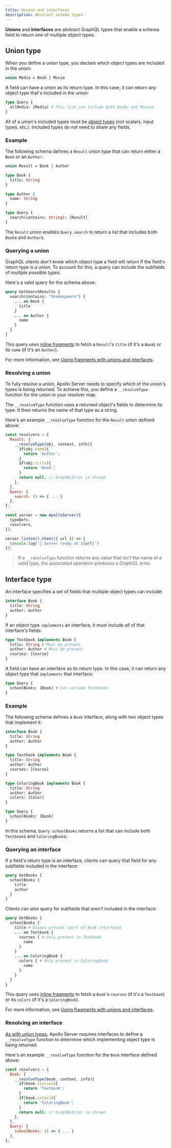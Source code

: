 ```yaml
---
title: Unions and interfaces
description: Abstract schema types
---
```


**Unions** and **interfaces** are abstract GraphQL types that enable a schema field to return one of multiple object types.

## Union type

When you define a union type, you declare which object types are included in the union:

```graphql
union Media = Book | Movie
```

A field can have a union as its return type. In this case, it can return any object type that's included in the union:

```graphql
type Query {
  allMedia: [Media] # This list can include both Books and Movies
}
```

All of a union's included types must be [object types](./schema/#object-types) (not scalars, input types, etc.). Included types do _not_ need to share any fields.

### Example

The following schema defines a `Result` union type that can return either a `Book` or an `Author`:

```graphql
union Result = Book | Author

type Book {
  title: String
}

type Author {
  name: String
}

type Query {
  search(contains: String): [Result]
}
```

The `Result` union enables `Query.search` to return a list that includes both `Book`s and `Author`s.

### Querying a union

GraphQL clients don't know which object type a field will return if the field's return type is a union. To account for this, a query can include the subfields of _multiple possible types_.

Here's a valid query for the schema above:

```graphql
query GetSearchResults {
  search(contains: "Shakespeare") {
    ... on Book {
      title
    }
    ... on Author {
      name
    }
  }
}
```

This query uses [inline fragments](https://graphql.org/learn/queries/#inline-fragments) to fetch a `Result`'s `title` (if it's a `Book`) or its `name` (if it's an `Author`).

For more information, see [Using fragments with unions and interfaces](https://www.apollographql.com/docs/react/data/fragments/#using-fragments-with-unions-and-interfaces).


### Resolving a union

To fully resolve a union, Apollo Server needs to specify _which_ of the union's types is being returned. To achieve this, you define a `__resolveType` function for the union in your resolver map.

The `__resolveType` function uses a returned object's fields to determine its type. It then returns the name of that type as a string.

Here's an example `__resolveType` function for the `Result` union defined above:

```js {3-11}
const resolvers = {
  Result: {
    __resolveType(obj, context, info){
      if(obj.name){
        return 'Author';
      }
      if(obj.title){
        return 'Book';
      }
      return null; // GraphQLError is thrown
    },
  },
  Query: {
    search: () => { ... }
  },
};

const server = new ApolloServer({
  typeDefs,
  resolvers,
});

server.listen().then(({ url }) => {
  console.log(`🚀 Server ready at ${url}`)
});
```

> If a `__resolveType` function returns any value that _isn't_ the name of a valid type, the associated operation produces a GraphQL error.

## Interface type

An interface specifies a set of fields that multiple object types can include:

```graphql
interface Book {
  title: String
  author: Author
}
```

If an object type `implements` an interface, it _must_ include _all_ of that interface's fields:

```graphql
type Textbook implements Book {
  title: String # Must be present
  author: Author # Must be present
  courses: [Course]
}
```

A field can have an interface as its return type. In this case, it can return any object type that `implements` that interface:

```graphql
type Query {
  schoolBooks: [Book] # Can include Textbooks
}
```

### Example

The following schema defines a `Book` interface, along with two object types that implement it:

```graphql
interface Book {
  title: String
  author: Author
}

type Textbook implements Book {
  title: String
  author: Author
  courses: [Course]
}

type ColoringBook implements Book {
  title: String
  author: Author
  colors: [Color]
}

type Query {
  schoolBooks: [Book]
}
```

In this schema, `Query.schoolBooks` returns a list that can include both `Textbook`s and `ColoringBook`s.

### Querying an interface

If a field's return type is an interface, clients can query that field for any subfields included in the interface:

```graphql
query GetBooks {
  schoolBooks {
    title
    author
  }
}
```

Clients can _also_ query for subfields that _aren't_ included in the interface:

```graphql
query GetBooks {
  schoolBooks {
    title # Always present (part of Book interface)
    ... on Textbook {
      courses { # Only present in Textbook
        name
      }
    }
    ... on ColoringBook {
      colors { # Only present in ColoringBook
        name
      }
    }
  }
}
```

This query uses [inline fragments](https://graphql.org/learn/queries/#inline-fragments) to fetch a `Book`'s `courses` (if it's a `Textbook`) or its `colors` (if it's a `ColoringBook`).

For more information, see [Using fragments with unions and interfaces](https://www.apollographql.com/docs/react/data/fragments/#using-fragments-with-unions-and-interfaces).


### Resolving an interface

[As with union types](#resolving-a-union), Apollo Server requires interfaces to define a `__resolveType` function to determine which implementing object type is being returned.

Here's an example `__resolveType` function for the `Book` interface defined above:

```js {3-11}
const resolvers = {
  Book: {
    __resolveType(book, context, info){
      if(book.courses){
        return 'Textbook';
      }
      if(book.colors){
        return 'ColoringBook';
      }
      return null; // GraphQLError is thrown
    },
  },
  Query: {
    schoolBooks: () => { ... }
  },
};
```
